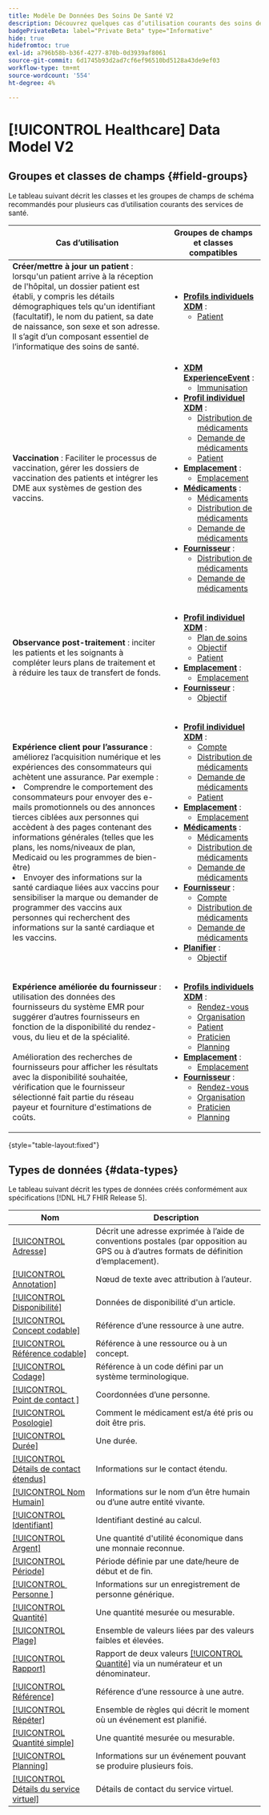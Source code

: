 ```yaml
---
title: Modèle De Données Des Soins De Santé V2
description: Découvrez quelques cas d’utilisation courants des soins de santé et les bonnes classes, les groupes de champs associés et les types de données à utiliser.
badgePrivateBeta: label="Private Beta" type="Informative"
hide: true
hidefromtoc: true
exl-id: a796b58b-b36f-4277-870b-0d3939af8061
source-git-commit: 6d1745b93d2ad7cf6ef96510bd5128a43de9ef03
workflow-type: tm+mt
source-wordcount: '554'
ht-degree: 4%

---
```


# [!UICONTROL Healthcare] Data Model V2

## Groupes et classes de champs {#field-groups}

Le tableau suivant décrit les classes et les groupes de champs de schéma recommandés pour plusieurs cas d’utilisation courants des services de santé.

| Cas d’utilisation | Groupes de champs et classes compatibles |
| --- | --- |
| **Créer/mettre à jour un patient** : lorsqu&#39;un patient arrive à la réception de l&#39;hôpital, un dossier patient est établi, y compris les détails démographiques tels qu&#39;un identifiant (facultatif), le nom du patient, sa date de naissance, son sexe et son adresse. Il s’agit d’un composant essentiel de l’informatique des soins de santé. | <ul><li>**[Profils individuels XDM](../../classes/individual-profile.md)** :<ul><li>[Patient](./field-groups/patient.md)</li></ul></li></ul> |
| **Vaccination** : Faciliter le processus de vaccination, gérer les dossiers de vaccination des patients et intégrer les DME aux systèmes de gestion des vaccins. | <ul><li>**[XDM ExperienceEvent](../../classes/experienceevent.md)** :<ul><li>[Immunisation](./field-groups/immunization.md)</li></ul></li><li>**[Profil individuel XDM](../../classes/individual-profile.md)** :<ul><li>[Distribution de médicaments](./field-groups/medication-dispense.md)</li><li>[Demande de médicaments](./field-groups/medication-request.md)</li><li>[Patient](./field-groups/patient.md)</li></ul></li><li>**[Emplacement](./classes/location.md)** :<ul><li>[Emplacement](./field-groups/location.md)</li></ul><li>**[Médicaments](../../classes/medication.md)** :<ul><li>[Médicaments](./field-groups/medication.md)</li><li>[Distribution de médicaments](./field-groups/medication-dispense.md)</li><li>[Demande de médicaments](./field-groups/medication-request.md)</li></ul></li><li>**[Fournisseur](../../classes/provider.md)** :<ul><li>[Distribution de médicaments](./field-groups/medication-dispense.md)</li><li>[Demande de médicaments](./field-groups/medication-request.md)</li></ul></li></ul> |
| **Observance post-traitement** : inciter les patients et les soignants à compléter leurs plans de traitement et à réduire les taux de transfert de fonds. | <ul><li>**[Profil individuel XDM](../../classes/individual-profile.md)** :<ul><li>[Plan de soins](./field-groups/care-plan.md)</li><li>[Objectif](./field-groups/goal.md)</li><li>[Patient](./field-groups/patient.md)</li></ul></li><li>**[Emplacement](./classes/location.md)** :<ul><li>[Emplacement](./field-groups/location.md)</li></ul><li>**[Fournisseur](../../classes/provider.md)** :<ul><li>[Objectif](./field-groups/goal.md)</li></ul></li></ul> |
| **Expérience client pour l’assurance** : améliorez l’acquisition numérique et les expériences des consommateurs qui achètent une assurance. Par exemple : <li> Comprendre le comportement des consommateurs pour envoyer des e-mails promotionnels ou des annonces tierces ciblées aux personnes qui accèdent à des pages contenant des informations générales (telles que les plans, les noms/niveaux de plan, Medicaid ou les programmes de bien-être)</li><li> Envoyer des informations sur la santé cardiaque liées aux vaccins pour sensibiliser la marque ou demander de programmer des vaccins aux personnes qui recherchent des informations sur la santé cardiaque et les vaccins. </li> | <ul><li>**[Profil individuel XDM](../../classes/individual-profile.md)** :<ul><li>[Compte](./field-groups/account.md)</li><li>[Distribution de médicaments](./field-groups/medication-dispense.md)</li><li>[Demande de médicaments](./field-groups/medication-request.md)</li><li>[Patient](./field-groups/patient.md)</li></ul></li><li>**[Emplacement](./classes/location.md)** :<ul><li>[Emplacement](./field-groups/location.md)</li></ul><li>**[Médicaments](../../classes/medication.md)** :<ul><li>[Médicaments](./field-groups/medication.md)</li><li>[Distribution de médicaments](./field-groups/medication-dispense.md)</li><li>[Demande de médicaments](./field-groups/medication-request.md)</li></ul></li><li>**[Fournisseur](../../classes/provider.md)** :<ul><li>[Compte](./field-groups/account.md)</li><li>[Distribution de médicaments](./field-groups/medication-dispense.md)</li><li>[Demande de médicaments](./field-groups/medication-request.md)</li></ul><li>**[Planifier](../../classes/plan.md)** :<ul><li>[Objectif](./field-groups/coverage.md)</li></ul></li></ul> |
| **Expérience améliorée du fournisseur** : utilisation des données des fournisseurs du système EMR pour suggérer d’autres fournisseurs en fonction de la disponibilité du rendez-vous, du lieu et de la spécialité. <br> <br>Amélioration des recherches de fournisseurs pour afficher les résultats avec la disponibilité souhaitée, vérification que le fournisseur sélectionné fait partie du réseau payeur et fourniture d&#39;estimations de coûts. | <ul><li>**[Profils individuels XDM](../../classes/individual-profile.md)** :<ul><li>[Rendez-vous](./field-groups/appointment.md)</li><li>[Organisation](./field-groups/organization.md)</li><li>[Patient](./field-groups/patient.md)</li><li>[Praticien](./field-groups/practioner.md)</li><li>[Planning](./field-groups/schedule.md)</li></ul></li><li>**[Emplacement](./classes/location.md)** :<ul><li>[Emplacement](./field-groups/location.md)</li></ul><li>**[Fournisseur](../../classes/provider.md)** :<ul><li>[Rendez-vous](./field-groups/appointment.md)</li><li>[Organisation](./field-groups/organization.md)</li><li>[Praticien](./field-groups/practioner.md)</li><li>[Planning](./field-groups/schedule.md)</li></ul></li></ul> |

{style="table-layout:fixed"}

## Types de données {#data-types}

Le tableau suivant décrit les types de données créés conformément aux spécifications [!DNL HL7 FHIR Release 5].

| Nom | Description |
| --- | --- |
| [[!UICONTROL Adresse]](./data-types/address.md) | Décrit une adresse exprimée à l’aide de conventions postales (par opposition au GPS ou à d’autres formats de définition d’emplacement). |
| [[!UICONTROL Annotation]](./data-types/annotation.md) | Nœud de texte avec attribution à l’auteur. |
| [[!UICONTROL Disponibilité]](./data-types/availability.md) | Données de disponibilité d&#39;un article. |
| [[!UICONTROL Concept codable]](./data-types/codeable-concept.md) | Référence d’une ressource à une autre. |
| [[!UICONTROL Référence codable]](./data-types/codeable-reference.md) | Référence à une ressource ou à un concept. |
| [[!UICONTROL Codage]](./data-types/coding.md) | Référence à un code défini par un système terminologique. |
| [[!UICONTROL &#x200B; Point de contact &#x200B;]](./data-types/contact-point.md) | Coordonnées d’une personne. |
| [[!UICONTROL Posologie]](./data-types/dosage.md) | Comment le médicament est/a été pris ou doit être pris. |
| [[!UICONTROL Durée]](./data-types/duration.md) | Une durée. |
| [[!UICONTROL Détails de contact étendus]](./data-types/extended-contact-detail.md) | Informations sur le contact étendu. |
| [[!UICONTROL Nom Humain]](./data-types/human-name.md) | Informations sur le nom d’un être humain ou d’une autre entité vivante. |
| [[!UICONTROL Identifiant]](./data-types/identifier.md) | Identifiant destiné au calcul. |
| [[!UICONTROL Argent]](./data-types/money.md) | Une quantité d&#39;utilité économique dans une monnaie reconnue. |
| [[!UICONTROL Période]](./data-types/period.md) | Période définie par une date/heure de début et de fin. |
| [[!UICONTROL &#x200B; Personne &#x200B;]](./data-types/person.md) | Informations sur un enregistrement de personne générique. |
| [[!UICONTROL Quantité]](./data-types/quantity.md) | Une quantité mesurée ou mesurable. |
| [[!UICONTROL Plage]](./data-types/range.md) | Ensemble de valeurs liées par des valeurs faibles et élevées. |
| [[!UICONTROL Rapport]](./data-types/ratio.md) | Rapport de deux valeurs [[!UICONTROL Quantité]](./data-types/quantity.md) via un numérateur et un dénominateur. |
| [[!UICONTROL Référence]](./data-types/reference.md) | Référence d’une ressource à une autre. |
| [[!UICONTROL Répéter]](./data-types/repeat.md) | Ensemble de règles qui décrit le moment où un événement est planifié. |
| [[!UICONTROL Quantité simple]](./data-types/simple-quantity.md) | Une quantité mesurée ou mesurable. |
| [[!UICONTROL Planning]](./data-types/timing.md) | Informations sur un événement pouvant se produire plusieurs fois. |
| [[!UICONTROL Détails du service virtuel]](./data-types/virtual-service-detail.md) | Détails de contact du service virtuel. |

